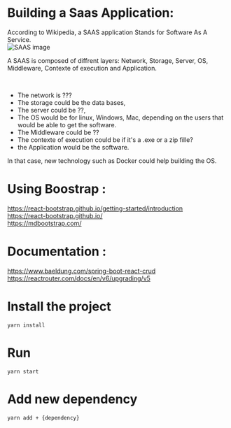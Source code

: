 # Building a Saas Application:

According to Wikipedia, a SAAS application Stands for Software As A Service.
<br />
![SAAS image](https://upload.wikimedia.org/wikipedia/commons/4/46/Software_as_a_service_layers.svg "What is a SAAS ?")

A SAAS is composed of diffrent layers: Network, Storage, Server, OS, Middleware, Contexte of execution and Application. <br />

<br />

* The network is ??? 
* The storage could be the data bases,
* The server could be ??, 
* The OS would be for linux, Windows, Mac, depending on the users that would be able to get the software.
* The Middleware could be ??
* The contexte of execution could be if it's a .exe or a zip fille?
* the Application would be the software.

In that case, new technology such as Docker could help building the OS.

# Using Boostrap : 
https://react-bootstrap.github.io/getting-started/introduction <br />
https://react-bootstrap.github.io/ <br />
https://mdbootstrap.com/

# Documentation :
https://www.baeldung.com/spring-boot-react-crud <br />
https://reactrouter.com/docs/en/v6/upgrading/v5

# Install the project
```yarn install```
# Run
```yarn start```

# Add new dependency
```yarn add + {dependency}```